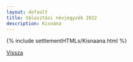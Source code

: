 ```yaml
---
layout: default
title: Választási névjegyzék 2022
description: Kisnána
---
```


{% include settlementHTMLs/Kisnaana.html %}

[Vissza](../)
